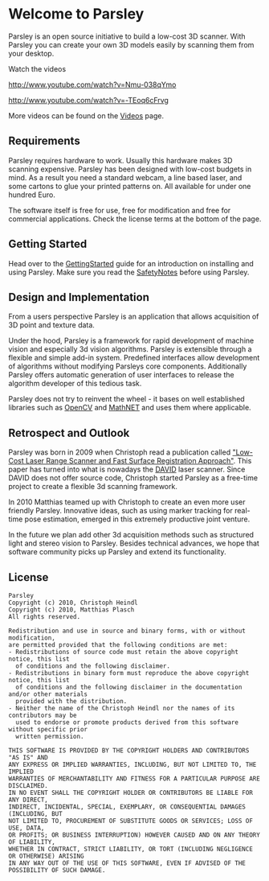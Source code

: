 # Welcome to Parsley #

Parsley is an open source initiative to build a low-cost 3D scanner. With Parsley you can create your own 3D models easily by scanning them from your desktop.

Watch the videos

http://www.youtube.com/watch?v=Nmu-038qYmo

http://www.youtube.com/watch?v=-TEoq6cFrvg

More videos can be found on the [Videos](https://github.com/cheind/parsley/wiki/Videos) page.

## Requirements ##
Parsley requires hardware to work. Usually this hardware makes 3D scanning expensive. Parsley has been designed with low-cost budgets in mind. As a result you need a standard webcam, a line based laser, and some cartons to glue your printed patterns on. All available for under one hundred Euro.

The software itself is free for use, free for modification and free for commercial applications. Check the license terms at the bottom of the page.

## Getting Started ##
Head over to the [GettingStarted](https://github.com/cheind/parsley/wiki/GettingStarted) guide for an introduction on installing and using Parsley. Make sure you read the [SafetyNotes](https://github.com/cheind/parsley/wiki/SafetyNotes) before using Parsley.

## Design and Implementation ##
From a users perspective Parsley is an application that allows acquisition of 3D point and texture data.

Under the hood, Parsley is a framework for rapid development of machine vision and especially 3d vision algorithms. Parsley is extensible through a flexible and simple add-in system. Predefined interfaces allow development of algorithms without modifying Parsleys core components. Additionally Parsley offers automatic generation of user interfaces to release the algorithm developer of this tedious task.

Parsley does not try to reinvent the wheel - it bases on well established libraries such as [OpenCV](http://opencv.willowgarage.com/wiki/) and [MathNET](http://www.mathdotnet.com/) and uses them where applicable.

## Retrospect and Outlook ##
Parsley was born in 2009 when Christoph read a publication called ["Low-Cost Laser Range Scanner and Fast Surface Registration Approach"](http://www.rob.cs.tu-bs.de/content/03-research/01-projects/35-3dscanner/swi_2006_09_konferenz_dagm.pdf). This paper has turned into what is nowadays the [DAVID](http://www.david-laserscanner.com/) laser scanner. Since DAVID does not offer source code, Christoph started Parsley as a free-time project to create a flexible 3d scanning framework.

In 2010 Matthias teamed up with Christoph to create an even more user friendly Parsley. Innovative ideas, such as using marker tracking for real-time pose estimation, emerged in this extremely productive joint venture.

In the future we plan add other 3d acquisition methods such as structured light and stereo vision to Parsley. Besides technical advances, we hope that software community picks up Parsley and extend its functionality.

## License ##
```
Parsley
Copyright (c) 2010, Christoph Heindl
Copyright (c) 2010, Matthias Plasch
All rights reserved.

Redistribution and use in source and binary forms, with or without modification, 
are permitted provided that the following conditions are met:
- Redistributions of source code must retain the above copyright notice, this list 
  of conditions and the following disclaimer.
- Redistributions in binary form must reproduce the above copyright notice, this list 
  of conditions and the following disclaimer in the documentation and/or other materials 
  provided with the distribution.
- Neither the name of the Christoph Heindl nor the names of its contributors may be 
  used to endorse or promote products derived from this software without specific prior 
  written permission.

THIS SOFTWARE IS PROVIDED BY THE COPYRIGHT HOLDERS AND CONTRIBUTORS "AS IS" AND 
ANY EXPRESS OR IMPLIED WARRANTIES, INCLUDING, BUT NOT LIMITED TO, THE IMPLIED 
WARRANTIES OF MERCHANTABILITY AND FITNESS FOR A PARTICULAR PURPOSE ARE DISCLAIMED. 
IN NO EVENT SHALL THE COPYRIGHT HOLDER OR CONTRIBUTORS BE LIABLE FOR ANY DIRECT, 
INDIRECT, INCIDENTAL, SPECIAL, EXEMPLARY, OR CONSEQUENTIAL DAMAGES (INCLUDING, BUT 
NOT LIMITED TO, PROCUREMENT OF SUBSTITUTE GOODS OR SERVICES; LOSS OF USE, DATA, 
OR PROFITS; OR BUSINESS INTERRUPTION) HOWEVER CAUSED AND ON ANY THEORY OF LIABILITY, 
WHETHER IN CONTRACT, STRICT LIABILITY, OR TORT (INCLUDING NEGLIGENCE OR OTHERWISE) ARISING 
IN ANY WAY OUT OF THE USE OF THIS SOFTWARE, EVEN IF ADVISED OF THE POSSIBILITY OF SUCH DAMAGE.
```
